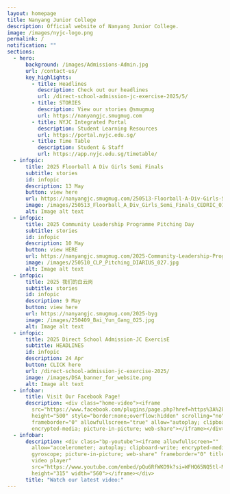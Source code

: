 ```yaml
---
layout: homepage
title: Nanyang Junior College
description: Official website of Nanyang Junior College.
image: /images/nyjc-logo.png
permalink: /
notification: ""
sections:
  - hero:
      background: /images/Admissions-Admin.jpg
      url: /contact-us/
      key_highlights:
        - title: Headlines
          description: Check out our headlines
          url: /direct-school-admission-jc-exercise-2025/5/
        - title: STORIES
          description: View our stories @smugmug
          url: https://nanyangjc.smugmug.com
        - title: NYJC Integrated Portal
          description: Student Learning Resources
          url: https://portal.nyjc.edu.sg/
        - title: Time Table
          description: Student & Staff
          url: https://app.nyjc.edu.sg/timetable/
  - infopic:
      title: 2025 Floorball A Div Girls Semi Finals
      subtitle: stories
      id: infopic
      description: 13 May
      button: view here
      url: https://nanyangjc.smugmug.com/250513-Floorball-A-Div-Girls-Semi-Finals
      image: /images/250513_Floorball_A_Div_Girls_Semi_Finals_CEDRIC_011.jpg
      alt: Image alt text
  - infopic:
      title: 2025 Community Leadership Programme Pitching Day
      subtitle: stories
      id: infopic
      description: 10 May
      button: view HERE
      url: https://nanyangjc.smugmug.com/2025-Community-Leadership-Programme-Pitching-Day
      image: /images/250510_CLP_Pitching_DIARIUS_027.jpg
      alt: Image alt text
  - infopic:
      title: 2025 我们的白云岗
      subtitle: stories
      id: infopic
      description: 9 May
      button: view here
      url: https://nanyangjc.smugmug.com/2025-byg
      image: /images/250409_Bai_Yun_Gang_025.jpg
      alt: Image alt text
  - infopic:
      title: 2025 Direct School Admission-JC ExercisE
      subtitle: HEADLINES
      id: infopic
      description: 24 Apr
      button: CLICK here
      url: /direct-school-admission-jc-exercise-2025/
      image: /images/DSA_banner_for_website.png
      alt: Image alt text
  - infobar:
      title: Visit Our Facebook Page!
      description: <div class="home-video"><iframe
        src="https://www.facebook.com/plugins/page.php?href=https%3A%2F%2Fwww.facebook.com%2FNanyangjc%2F&tabs=timeline&width=340&height=500&small_header=false&adapt_container_width=true&hide_cover=false&show_facepile=true&appId"
        height="500" style="border:none;overflow:hidden" scrolling="no"
        frameborder="0" allowfullscreen="true" allow="autoplay; clipboard-write;
        encrypted-media; picture-in-picture; web-share"></iframe></div>
  - infobar:
      description: <div class="bp-youtube"><iframe allowfullscreen=""
        allow="accelerometer; autoplay; clipboard-write; encrypted-media;
        gyroscope; picture-in-picture; web-share" frameborder="0" title="YouTube
        video player"
        src="https://www.youtube.com/embed/pQu6RfWKO9k?si=WFHQ65NQ5tl-M84f"
        height="315" width="560"></iframe></div>
      title: "Watch our latest video:"
---
```

